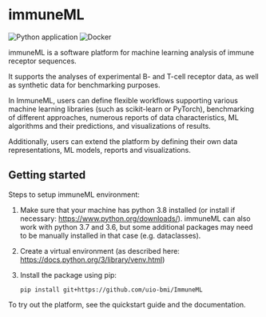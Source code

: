 # immuneML

![Python application](https://github.com/uio-bmi/immuneML/workflows/Python%20application/badge.svg?branch=master)
![Docker](https://github.com/uio-bmi/immuneML/workflows/Docker/badge.svg?branch=master)

immuneML is a software platform for machine learning analysis of immune receptor sequences.

It supports the analyses of experimental B- and T-cell receptor data,
as well as synthetic data for benchmarking purposes.

In ImmuneML, users can define flexible workflows supporting various
machine learning libraries (such as scikit-learn or PyTorch), benchmarking of different approaches, numerous reports
of data characteristics, ML algorithms and their predictions, and
visualizations of results.

Additionally, users can extend the platform by defining their own data
 representations, ML models, reports and visualizations.

## Getting started

Steps to setup immuneML environment:

1. Make sure that your machine has python 3.8 installed (or install if necessary: https://www.python.org/downloads/). immuneML can also
work with python 3.7 and 3.6, but some additional packages may need to be manually installed in that case (e.g. dataclasses).
3. Create a virtual environment (as described here: https://docs.python.org/3/library/venv.html)
4. Install the package using pip:

    `pip install git+https://github.com/uio-bmi/ImmuneML`
    
To try out the platform, see the quickstart guide and the documentation.
